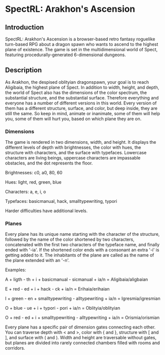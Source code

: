 # SpectRL: Arakhon's Ascension

## Introduction

SpectRL: Arakhon's Ascension is a browser-based retro fantasy roguelike turn-based RPG about a dragon spawn who wants to ascend to the highest plane of existence. The game is set in the multidimensional world of Spect, featuring procedurally-generated 6-dimensional dungeons.

## Description

As Arakhon, the despised oblityian dragonspawn, your goal is to reach Aligibaia, the highest plane of Spect. In addition to width, height, and depth, the world of Spect also has the dimensions of the color spectrum, the substantial structure, and the substantial surface. Therefore everything and everyone has a number of different versions in this world. Every version of them has a different structure, surface, and color, but deep inside, they are still the same. So keep in mind, animate or inanimate, some of them will help you, some of them will hurt you, based on which plane they are on.

### Dimensions

The game is rendered in two dimensions, width, and height. It displays the different levels of depth with brightnesses, the color with hues, the structure with characters, and the surface with typefaces. Lowercase characters are living beings, uppercase characters are impassable obstacles, and the dot represents the floor.

Brightnesses: c0, a0, 80, 60

Hues: light, red, green, blue

Characters: a, e, i, o

Typefaces: basicmanual, hack, smalltypewriting, typori

Harder difficulties have additional levels.

### Planes

Every plane has its unique name starting with the character of the structure, followed by the name of the color shortened by two characters, concatenated with the first two characters of the typeface name, and finally ended with '-ia'. If the shortened color ends with a consonant an extra '-i' is getting added to it. The inhabitants of the plane are called as the name of the plane extended with an '-n'.

Examples:

A + ligth - th + i + basicmanual - sicmanual + ia/n = Aligibaia/aligbaian

E + red - ed + i + hack - ck + ia/n = Erihaia/erihaian

I + green - en + smalltypewriting - alltypewriting + ia/n = Igresmia/igresmian

O + blue - ue + i + typori - pori + ia/n = Oblityia/oblityian

O + red - ed + i + smalltypewriting - alltypewriting + ia/n = Orismia/orismian

Every plane has a specific pair of dimension gates connecting each other. You can traverse depth with < and >, color with { and }, structure with [ and ], and surface with ( and ). Width and height are traversable without gates, but planes are divided into rarely connected chambers filled with rooms and corridors.
